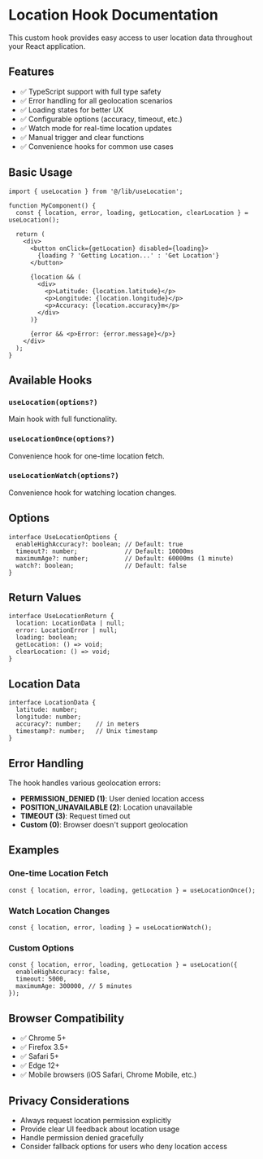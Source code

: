 # Location Hook Documentation

This custom hook provides easy access to user location data throughout your React application.

## Features

- ✅ TypeScript support with full type safety
- ✅ Error handling for all geolocation scenarios
- ✅ Loading states for better UX
- ✅ Configurable options (accuracy, timeout, etc.)
- ✅ Watch mode for real-time location updates
- ✅ Manual trigger and clear functions
- ✅ Convenience hooks for common use cases

## Basic Usage

```tsx
import { useLocation } from '@/lib/useLocation';

function MyComponent() {
  const { location, error, loading, getLocation, clearLocation } = useLocation();

  return (
    <div>
      <button onClick={getLocation} disabled={loading}>
        {loading ? 'Getting Location...' : 'Get Location'}
      </button>
      
      {location && (
        <div>
          <p>Latitude: {location.latitude}</p>
          <p>Longitude: {location.longitude}</p>
          <p>Accuracy: {location.accuracy}m</p>
        </div>
      )}
      
      {error && <p>Error: {error.message}</p>}
    </div>
  );
}
```

## Available Hooks

### `useLocation(options?)`
Main hook with full functionality.

### `useLocationOnce(options?)`
Convenience hook for one-time location fetch.

### `useLocationWatch(options?)`
Convenience hook for watching location changes.

## Options

```tsx
interface UseLocationOptions {
  enableHighAccuracy?: boolean; // Default: true
  timeout?: number;             // Default: 10000ms
  maximumAge?: number;          // Default: 60000ms (1 minute)
  watch?: boolean;              // Default: false
}
```

## Return Values

```tsx
interface UseLocationReturn {
  location: LocationData | null;
  error: LocationError | null;
  loading: boolean;
  getLocation: () => void;
  clearLocation: () => void;
}
```

## Location Data

```tsx
interface LocationData {
  latitude: number;
  longitude: number;
  accuracy?: number;    // in meters
  timestamp?: number;   // Unix timestamp
}
```

## Error Handling

The hook handles various geolocation errors:

- **PERMISSION_DENIED (1)**: User denied location access
- **POSITION_UNAVAILABLE (2)**: Location unavailable
- **TIMEOUT (3)**: Request timed out
- **Custom (0)**: Browser doesn't support geolocation

## Examples

### One-time Location Fetch
```tsx
const { location, error, loading, getLocation } = useLocationOnce();
```

### Watch Location Changes
```tsx
const { location, error, loading } = useLocationWatch();
```

### Custom Options
```tsx
const { location, error, loading, getLocation } = useLocation({
  enableHighAccuracy: false,
  timeout: 5000,
  maximumAge: 300000, // 5 minutes
});
```

## Browser Compatibility

- ✅ Chrome 5+
- ✅ Firefox 3.5+
- ✅ Safari 5+
- ✅ Edge 12+
- ✅ Mobile browsers (iOS Safari, Chrome Mobile, etc.)

## Privacy Considerations

- Always request location permission explicitly
- Provide clear UI feedback about location usage
- Handle permission denied gracefully
- Consider fallback options for users who deny location access 